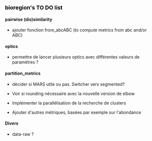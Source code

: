 **<span style="color:black"><font size="4">bioregion's TO DO list</span></font>**

#### pairwise (dis)similarity

* ajouter fonction from_abcABC (to compute metrics from abc and/or ABC) 

#### optics

* permettre de lancer plusieurs optics avec différentes valeurs de paramètres ? 

#### partition_metrics

* décider si MARS utile ou pas. Switcher vers segmented?

* Voir si rounding nécessaire avec la nouvelle version de elbow

* Implémenter la parallélisation de la recherche de clusters 

* Ajouter d'autres métriques, basées par exemple sur l'abondance

#### Divers 

* data-raw ?



